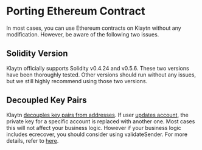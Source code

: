 # Porting Ethereum Contract

In most cases, you can use Ethereum contracts on Klaytn without any modification.
However, be aware of the following two issues. 

## Solidity Version

Klaytn officially supports Solidity v0.4.24 and v0.5.6. These two versions have been thoroughly tested. 
Other versions should run without any issues, but we still highly recommend using those two versions.  

## Decoupled Key Pairs

Klaytn [decouples key pairs from addresses](../klaytn/design/accounts.md#decoupling-key-pairs-from-addresses). If user [updates account](../klaytn/design/transactions/basic.md#txtypeaccountupdate), the private key for a specific account is replaced with another one. Most cases this will not affect your business logic. However if your business logic includes ecrecover, you should consider using validateSender. For more details, refer to [here](./precompiled-contracts.md).
